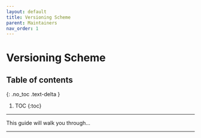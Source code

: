 ```yaml
---
layout: default
title: Versioning Scheme
parent: Maintainers
nav_order: 1
---
```


# Versioning Scheme

## Table of contents
{: .no_toc .text-delta }

1. TOC
{:toc}

---

This guide will walk you through...

---